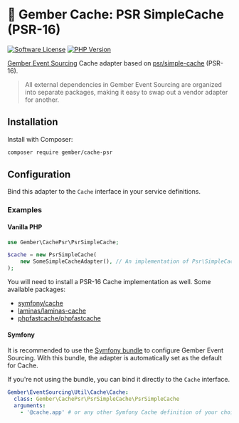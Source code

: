 # 🫚 Gember Cache: PSR SimpleCache (PSR-16)
[![Software License](https://img.shields.io/badge/license-MIT-brightgreen.svg?style=flat)](LICENSE)
[![PHP Version](https://img.shields.io/badge/php-%5E8.3-8892BF.svg?style=flat)](http://www.php.net)

[Gember Event Sourcing](https://github.com/GemberPHP/event-sourcing) Cache adapter based on [psr/simple-cache](https://github.com/php-fig/simple-cache) (PSR-16).

> All external dependencies in Gember Event Sourcing are organized into separate packages,
> making it easy to swap out a vendor adapter for another.

## Installation
Install with Composer:
```bash
composer require gember/cache-psr
```

## Configuration
Bind this adapter to the `Cache` interface in your service definitions.

### Examples

#### Vanilla PHP
```php
use Gember\CachePsr\PsrSimpleCache;

$cache = new PsrSimpleCache(
    new SomeSimpleCacheAdapter(), // An implementation of Psr\SimpleCache\CacheInterface of your choice 
);
```
You will need to install a PSR-16 Cache implementation as well. Some available packages:
- [symfony/cache](https://github.com/symfony/cache)
- [laminas/laminas-cache](https://github.com/laminas/laminas-cache)
- [phpfastcache/phpfastcache](https://github.com/PHPSocialNetwork/phpfastcache)

#### Symfony
It is recommended to use the [Symfony bundle](https://github.com/GemberPHP/event-sourcing-symfony-bundle) to configure Gember Event Sourcing.
With this bundle, the adapter is automatically set as the default for Cache.

If you're not using the bundle, you can bind it directly to the `Cache` interface.

```yaml
Gember\EventSourcing\Util\Cache\Cache:
  class: Gember\CachePsr\PsrSimpleCache\PsrSimpleCache
  arguments:
    - '@cache.app' # or any other Symfony Cache definition of your choice
```
